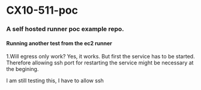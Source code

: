 # CX10-511-poc

### A self hosted runner poc example repo.

#### Running another test from the ec2 runner
1.Will egress only work? Yes, it works. But first the service has to be started. Therefore allowing ssh port for restarting the service might be necessary at the begining. 

I am still testing this, I have to allow ssh

